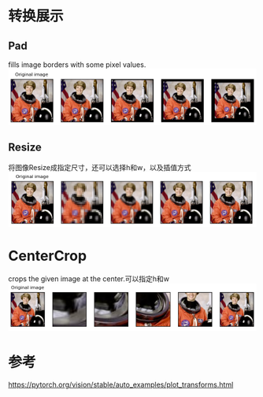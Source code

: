 # 转换展示
## Pad
fills image borders with some pixel values.
![img_Pad.png](img_Pad.png)

## Resize
将图像Resize成指定尺寸，还可以选择h和w，以及插值方式
![img_Resize.png](img_Resize.png)

# CenterCrop
crops the given image at the center.可以指定h和w
![img_CenterCrop.png](img_CenterCrop.png)




# 参考
https://pytorch.org/vision/stable/auto_examples/plot_transforms.html

